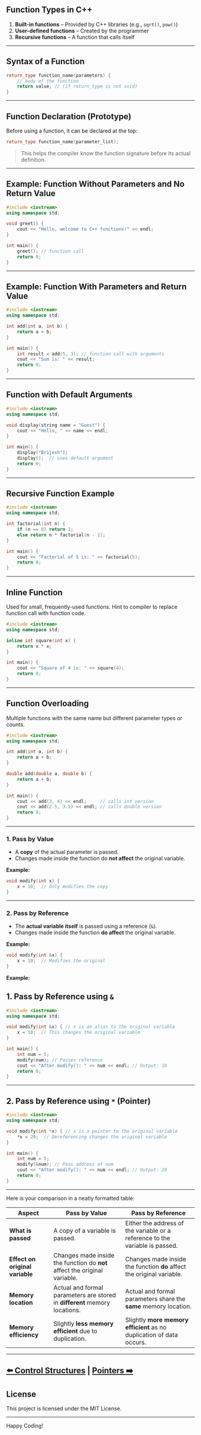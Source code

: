 ## **Function Types in C++**

1. **Built-in functions** – Provided by C++ libraries (e.g., `sqrt()`, `pow()`)
2. **User-defined functions** – Created by the programmer
3. **Recursive functions** – A function that calls itself

---

## **Syntax of a Function**

```cpp
return_type function_name(parameters) {
    // body of the function
    return value; // (if return_type is not void)
}
```

---

## **Function Declaration (Prototype)**

Before using a function, it can be declared at the top:

```cpp
return_type function_name(parameter_list);
```

> This helps the compiler know the function signature before its actual definition.

---

## **Example: Function Without Parameters and No Return Value**

```cpp
#include <iostream>
using namespace std;

void greet() {
    cout << "Hello, welcome to C++ functions!" << endl;
}

int main() {
    greet(); // function call
    return 0;
}
```

---

## **Example: Function With Parameters and Return Value**

```cpp
#include <iostream>
using namespace std;

int add(int a, int b) {
    return a + b;
}

int main() {
    int result = add(5, 3); // function call with arguments
    cout << "Sum is: " << result;
    return 0;
}
```

---

## **Function with Default Arguments**

```cpp
#include <iostream>
using namespace std;

void display(string name = "Guest") {
    cout << "Hello, " << name << endl;
}

int main() {
    display("Brijesh");
    display();  // uses default argument
    return 0;
}
```

---

## **Recursive Function Example**

```cpp
#include <iostream>
using namespace std;

int factorial(int n) {
    if (n == 0) return 1;
    else return n * factorial(n - 1);
}

int main() {
    cout << "Factorial of 5 is: " << factorial(5);
    return 0;
}
```

---

## **Inline Function**

Used for small, frequently-used functions. Hint to compiler to replace function call with function code.

```cpp
#include <iostream>
using namespace std;

inline int square(int x) {
    return x * x;
}

int main() {
    cout << "Square of 4 is: " << square(4);
    return 0;
}
```

---

## Function Overloading

Multiple functions with the same name but different parameter types or counts.

```cpp
#include <iostream>
using namespace std;

int add(int a, int b) {
    return a + b;
}

double add(double a, double b) {
    return a + b;
}

int main() {
    cout << add(3, 4) << endl;     // calls int version
    cout << add(2.5, 3.5) << endl; // calls double version
    return 0;
}
```

---

### **1. Pass by Value**
* A **copy** of the actual parameter is passed.
* Changes made inside the function do **not affect** the original variable.

**Example:**

```cpp
void modify(int x) {
    x = 10;  // Only modifies the copy
}
```

---

### **2. Pass by Reference**
* The **actual variable itself** is passed using a reference (`&`).
* Changes made inside the function **do affect** the original variable.

**Example:**

```cpp
void modify(int &x) {
    x = 10;  // Modifies the original
}
```
**Example:**
## **1. Pass by Reference using `&`**

```cpp
#include <iostream>
using namespace std;

void modify(int &x) { // x is an alias to the original variable
    x = 10;  // This changes the original variable
}

int main() {
    int num = 5;
    modify(num); // Passes reference
    cout << "After modify(): " << num << endl; // Output: 10
    return 0;
}
```

---

## **2. Pass by Reference using `*` (Pointer)**

```cpp
#include <iostream>
using namespace std;

void modify(int *x) { // x is a pointer to the original variable
    *x = 20;  // Dereferencing changes the original variable
}

int main() {
    int num = 5;
    modify(&num); // Pass address of num
    cout << "After modify(): " << num << endl; // Output: 20
    return 0;
}
```
---
Here is your comparison in a neatly formatted table:

| **Aspect**                      | **Pass by Value**                                                          | **Pass by Reference**                                                        |
| ------------------------------- | -------------------------------------------------------------------------- | ---------------------------------------------------------------------------- |
| **What is passed**              | A copy of a variable is passed.                                            | Either the address of the variable or a reference to the variable is passed. |
| **Effect on original variable** | Changes made inside the function do **not** affect the original variable.  | Changes made inside the function **do** affect the original variable.        |
| **Memory location**             | Actual and formal parameters are stored in **different** memory locations. | Actual and formal parameters share the **same** memory location.             |
| **Memory efficiency**           | Slightly **less memory efficient** due to duplication.                     | Slightly **more memory efficient** as no duplication of data occurs.         |



---
[⬅️ Control Structures](/ControlStructures.md)         |        [Pointers ➡️](/Pointers.md)
---
## **License**
This project is licensed under the MIT License.

---

Happy Coding!

